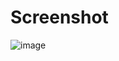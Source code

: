 # Screenshot
![image](https://user-images.githubusercontent.com/75507906/132647627-982e7dcc-dede-4518-bd3e-b080d9c8a9a6.png)

